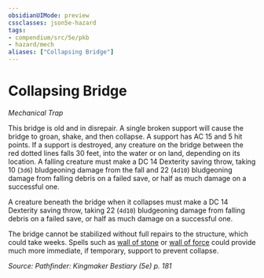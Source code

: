 ```yaml
---
obsidianUIMode: preview
cssclasses: json5e-hazard
tags:
- compendium/src/5e/pkb
- hazard/mech
aliases: ["Collapsing Bridge"]
---
```

# Collapsing Bridge
*Mechanical Trap*  

This bridge is old and in disrepair. A single broken support will cause the bridge to groan, shake, and then collapse. A support has AC 15 and 5 hit points. If a support is destroyed, any creature on the bridge between the red dotted lines falls 30 feet, into the water or on land, depending on its location. A falling creature must make a DC 14 Dexterity saving throw, taking 10 (`3d6`) bludgeoning damage from the fall and 22 (`4d10`) bludgeoning damage from falling debris on a failed save, or half as much damage on a successful one.

A creature beneath the bridge when it collapses must make a DC 14 Dexterity saving throw, taking 22 (`4d10`) bludgeoning damage from falling debris on a failed save, or half as much damage on a successful one.

The bridge cannot be stabilized without full repairs to the structure, which could take weeks. Spells such as [wall of stone](2-Mechanics/CLI/spells/wall-of-stone.md) or [wall of force](2-Mechanics/CLI/spells/wall-of-force.md) could provide much more immediate, if temporary, support to prevent collapse.

*Source: Pathfinder: Kingmaker Bestiary (5e) p. 181*